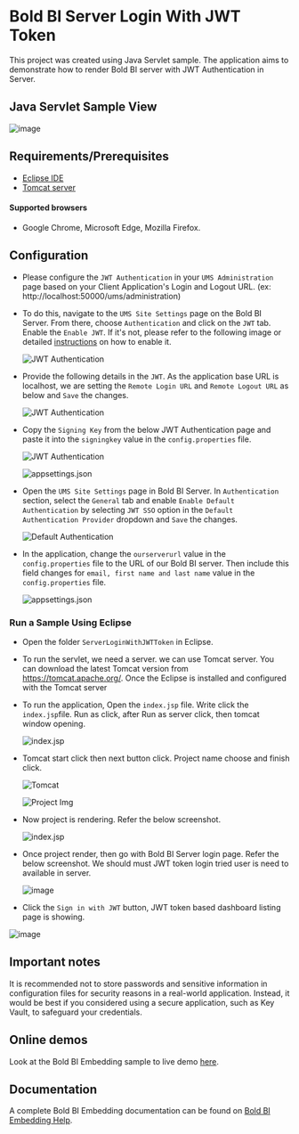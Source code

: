 # Bold BI Server Login With JWT Token

This project was created using Java Servlet sample. The application aims to demonstrate how to render Bold BI server with JWT Authentication in Server.

## Java Servlet Sample View

![image](https://github.com/boldbi/angular-with-aspnet-core-sample/assets/91586758/df09883d-4361-4a9a-879a-3dca5110753a)

## Requirements/Prerequisites

 * [Eclipse IDE](https://www.eclipse.org/downloads/)
 * [Tomcat server](https://tomcat.apache.org/)

#### Supported browsers
  
  * Google Chrome, Microsoft Edge, Mozilla Firefox.

 ## Configuration
 
 * Please configure the `JWT Authentication` in your `UMS Administration` page based on your Client Application's Login and Logout URL. (ex: http://localhost:50000/ums/administration)
 * To do this, navigate to the `UMS Site Settings` page on the Bold BI Server.  From there, choose `Authentication` and click on the `JWT` tab.  Enable the `Enable JWT`.  If it's not, please refer to the following image or detailed [instructions](https://help.boldbi.com/multi-tenancy/site-administration/authentication/json-web-token/#steps-to-configure-jwt-in-bold-bi) on how to enable it. 
 
    ![JWT Authentication](https://github.com/boldbi/samples/assets/91586758/3e7f7c9f-732b-4b6b-9b71-2794d6384717)

 * Provide the following details in the `JWT`.  As the application base URL is localhost, we are setting the `Remote Login URL` and `Remote Logout URL` as below and `Save` the changes.
 
    ![JWT Authentication](https://github.com/boldbi/samples/assets/91586758/02952334-17eb-466f-9b24-ee6fca3f36f3)
    
 * Copy the `Signing Key` from the below JWT Authentication page and paste it into the `signingkey` value in the `config.properties` file.
   
    ![JWT Authentication](https://github.com/boldbi/samples/assets/91586758/329432e2-77b6-4351-a00e-1cd1be9306e7)
 
    ![appsettings.json](https://github.com/boldbi/samples/assets/91586758/1d564a37-8809-4489-b7f2-9edfabe57ee6)
    
 * Open the `UMS Site Settings` page in Bold BI Server.  In `Authentication` section, select the `General` tab and enable `Enable Default Authentication` by selecting `JWT SSO` option in the `Default Authentication Provider` dropdown and `Save` the changes.
 
    ![Default Authentication](https://github.com/boldbi/samples/assets/129487075/a81894ac-c147-41df-8c97-ed9928d16953)

 * In the application, change the `ourserverurl` value in the `config.properties` file to the URL of our Bold BI server. Then include this field changes for `email, first name and last name` value in the `config.properties` file.
  
    ![appsettings.json](https://github.com/boldbi/samples/assets/91586758/5360c6b1-ac46-4571-bae0-826d6434d438)
  
### Run a Sample Using Eclipse
 
  * Open the folder `ServerLoginWithJWTToken` in Eclipse.

  * To run the servlet, we need a server. we can use Tomcat server. You can download the latest Tomcat version from https://tomcat.apache.org/. Once the Eclipse is installed and configured with the Tomcat server
  
  * To run the application, Open the `index.jsp` file. Write click the `index.jsp`file. Run as click, after Run as server click, then tomcat window opening.
    
    ![index.jsp](https://github.com/boldbi/samples/assets/91586758/a9727ee5-a5e4-4607-b9f5-20ced14e55a6)

  * Tomcat start click then next button click. Project name choose and finish click. 

    ![Tomcat](https://github.com/boldbi/samples/assets/91586758/005f1bb7-c6b8-4845-9b24-539d9078ca34)

    ![Project Img](https://github.com/boldbi/samples/assets/91586758/bf862e53-f126-4050-96fe-92b931a56047)
 
  * Now project is rendering. Refer the below screenshot.
    
    ![index.jsp](https://github.com/boldbi/angular-with-aspnet-core-sample/assets/91586758/df09883d-4361-4a9a-879a-3dca5110753a)

  * Once project render, then go with Bold BI Server login page. Refer the below screenshot. We should must JWT token login tried user is need to available in server.  
    
    ![image](https://github.com/boldbi/samples/assets/91586758/193c414b-7e5c-4e5a-ad7a-245a68e7445f)

  * Click the `Sign in with JWT` button, JWT token based dashboard listing page is showing.
     
   ![image](https://github.com/boldbi/samples/assets/91586758/75b43766-5cfe-4ef1-8b66-a6e544a7d067)


## Important notes

It is recommended not to store passwords and sensitive information in configuration files for security reasons in a real-world application. Instead, it would be best if you considered using a secure application, such as Key Vault, to safeguard your credentials.

## Online demos

Look at the Bold BI Embedding sample to live demo [here](https://samples.boldbi.com/embed).

## Documentation

A complete Bold BI Embedding documentation can be found on [Bold BI Embedding Help](https://help.boldbi.com/embedding-options/iframe-embedding/).
